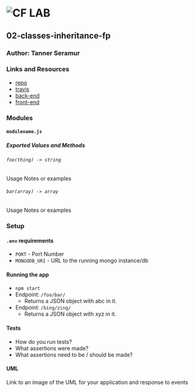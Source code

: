 ![CF](http://i.imgur.com/7v5ASc8.png) LAB
=================================================

## 02-classes-inheritance-fp

### Author: Tanner Seramur

### Links and Resources
* [repo](http://xyz.com)
* [travis](http://xyz.com)
* [back-end](http://xyz.com)
* [front-end](http://xyz.com)

### Modules
#### `modulename.js`
##### Exported Values and Methods

###### `foo(thing) -> string`
Usage Notes or examples

###### `bar(array) -> array`
Usage Notes or examples

### Setup
#### `.env` requirements
* `PORT` - Port Number
* `MONGODB_URI` - URL to the running mongo instance/db

#### Running the app
* `npm start`
* Endpoint: `/foo/bar/`
  * Returns a JSON object with abc in it.
* Endpoint: `/bing/zing/`
  * Returns a JSON object with xyz in it.

#### Tests
* How do you run tests?
* What assertions were made?
* What assertions need to be / should be made?

#### UML
Link to an image of the UML for your application and response to events